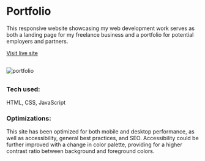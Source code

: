# Portfolio
This responsive website showcasing my web development work serves as both a landing page for my freelance business and a portfolio for potential employers and partners.

[Visit live site](https://www.ashleighcodes.com/)

##
![portfolio](https://user-images.githubusercontent.com/101761079/179815650-a7c0ac07-8f37-4ccb-9456-08d269ba5a46.jpg)
##

### Tech used:
HTML, CSS, JavaScript

### Optimizations:
This site has been optimized for both mobile and desktop performance, as well as accessibility, general best practices, and SEO. Accessibility could be further improved with a change in color palette, providing for a higher contrast ratio between background and foreground colors.
